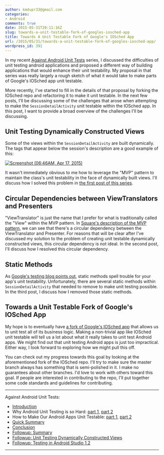```yaml
---
author: kmdupr33@gmail.com
categories:
- Android
comments: true
date: 2015-05-31T20:11:16Z
slug: towards-a-unit-testable-fork-of-googles-iosched-app
title: Towards A Unit Testable Fork of Google's IOSched App
url: /2015/05/31/towards-a-unit-testable-fork-of-googles-iosched-app/
wordpress_id: 391
---
```


In my recent [Against Android Unit Tests](http://www.philosophicalhacker.com/2015/04/10/against-android-unit-tests/) series, I discussed the difficulties of unit testing android applications and proposed a different way of building applications that would enhance their unit testability. My proposal in that series was really largely a rough sketch of what it would take to make parts of Google's IOSched app unit testable.

More recently, I've started to fill in the details of that proposal by forking the IOSched repo and refactoring it to make it unit testable. In the next few posts, I'll be discussing some of the challenges that arose when attempting to make the `SessionDetailActivity` unit testable within the IOSched app. In this post, I want to provide a broad overview of the challenges I'll be discussing.

<!--more-->


## Unit Testing Dynamically Constructed Views


Some of the views within the `SessionDetailActivity` are built dynamically. The tags that appear below the session's description are a good example of this:

[![Screenshot (06:46AM, Apr 17, 2015)](http://www.philosophicalhacker.com/wp-content/uploads/2015/04/screenshot-0646am-apr-17-2015-169x300.png)](http://www.philosophicalhacker.com/wp-content/uploads/2015/04/screenshot-0646am-apr-17-2015.png)

It wasn't immediately obvious to me how to leverage the "MVP" pattern to maintain the class's unit testability in the face of dynamically built views. I'll discuss how I solved this problem in [the first post of this series](http://www.philosophicalhacker.com/2015/06/06/unit-testing-dynamically-constructed-views/).


## Circular Dependencies between ViewTranslators and Presenters


"ViewTranslator" is just the name that I prefer for what is traditionally called the "View" within the MVP pattern. In [Square's description of the MVP pattern](https://corner.squareup.com/2014/10/advocating-against-android-fragments.html), we can see that there's a circular dependency between the ViewTranslator and Presenter. For reasons that will be clear after I've discussed my solution to the problem of creating unit testable dynamically constructed views, this circular dependency is not ideal. In the second post, I'll discuss how I resolved this circular dependency.


## Static Methods


As [Google's testing blog points out](http://googletesting.blogspot.com/2008/12/static-methods-are-death-to-testability.html), static methods spell trouble for your app's unit testability. Unfortunately, there are several static methods within `SessionDetailActivity` that needed to remove to make unit testing possible. In the third post, I discuss how I removed those static methods.


## Towards a Unit Testable Fork of Google's IOSched App


My hope is to eventually have [a fork of Google's IOSched app](https://github.com/kmdupr33/iosched) that allows us to unit test all of its business logic. Making a non-trivial app like IOSched unit testable will tell us a lot about what it really takes to unit test Android apps. We might find out that unit testing Android apps is just too impractical. Either way, I look forward to exploring how we might pull this off.

You can check out my progress towards this goal by looking at the aforementioned fork of the IOSched repo. I'll try to make sure the master branch always has something that is semi-polished in it. I make no guarantees about other branches. I'd love to work with others toward this goal. If people are interested in contributing to the repo, I'll put together some code standards and guidelines for contributing.

---

Against Android Unit Tests:

 * [Introduction](http://www.philosophicalhacker.com/2015/04/10/against-android-unit-tests/)
 * Why Android Unit Testing is so Hard: [part 1](http://www.philosophicalhacker.com/2015/04/17/why-android-unit-testing-is-so-hard-pt-1/), [part 2](http://www.philosophicalhacker.com/2015/04/24/why-android-unit-testing-is-so-hard-pt-2/)
 * How to Make Our Android Apps Unit Testable: [part 1](http://www.philosophicalhacker.com/2015/05/01/how-to-make-our-android-apps-unit-testable-pt-1/), [part 2](http://www.philosophicalhacker.com/2015/05/08/how-to-make-our-android-apps-unit-testable-pt-2/)
 * [Quick Summary](http://www.philosophicalhacker.com/2015/05/09/android-unit-testing-guides/)
 * [Conclusion](http://www.philosophicalhacker.com/2015/05/22/what-ive-learned-from-trying-to-make-an-android-app-unit-testable/)
 * [Followup: Summary](http://www.philosophicalhacker.com/2015/05/31/towards-a-unit-testable-fork-of-googles-iosched-app/)
 * [Followup: Unit Testing Dynamically Constructed Views](http://www.philosophicalhacker.com/2015/06/06/unit-testing-dynamically-constructed-views/)
 * [Followup: Testing in Android Studio 1.2](http://www.philosophicalhacker.com/2015/05/29/making-the-most-of-android-studios-unit-testing-support/)

---
